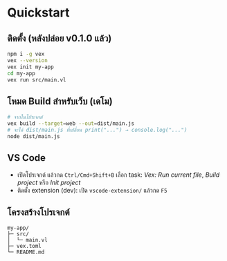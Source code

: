 # Quickstart

## ติดตั้ง (หลังปล่อย v0.1.0 แล้ว)
```bash
npm i -g vex
vex --version
vex init my-app
cd my-app
vex run src/main.vl
```

## โหมด Build สำหรับเว็บ (เดโม)
```bash
# จากในโปรเจกต์
vex build --target=web --out=dist/main.js
# จะได้ dist/main.js ที่เปลี่ยน print("...") → console.log("...")
node dist/main.js
```

## VS Code
- เปิดโปรเจกต์ แล้วกด `Ctrl/Cmd+Shift+B` เลือก task: *Vex: Run current file*, *Build project* หรือ *Init project*
- ติดตั้ง extension (dev): เปิด `vscode-extension/` แล้วกด `F5`

## โครงสร้างโปรเจกต์
```
my-app/
├─ src/
│  └─ main.vl
├─ vex.toml
└─ README.md
```

